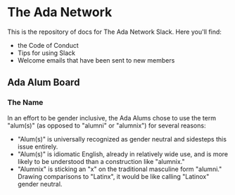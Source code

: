 # The Ada Network
This is the repository of docs for The Ada Network Slack. Here you'll find:

- the Code of Conduct
- Tips for using Slack
- Welcome emails that have been sent to new members

## Ada Alum Board

### The Name
In an effort to be gender inclusive, the Ada Alums chose to use the term "alum(s)" (as opposed to "alumni" or "alumnix") for several reasons:  
* "Alum(s)" is universally recognized as gender neutral and sidesteps this issue entirely.
* "Alum(s)" is idiomatic English, already in relatively wide use, and is more likely to be understood than a construction like "alumnix."
* "Alumnix" is sticking an "x" on the traditional masculine form "alumni." Drawing comparisons to "Latinx", it would be like calling "Latinox" gender neutral.
